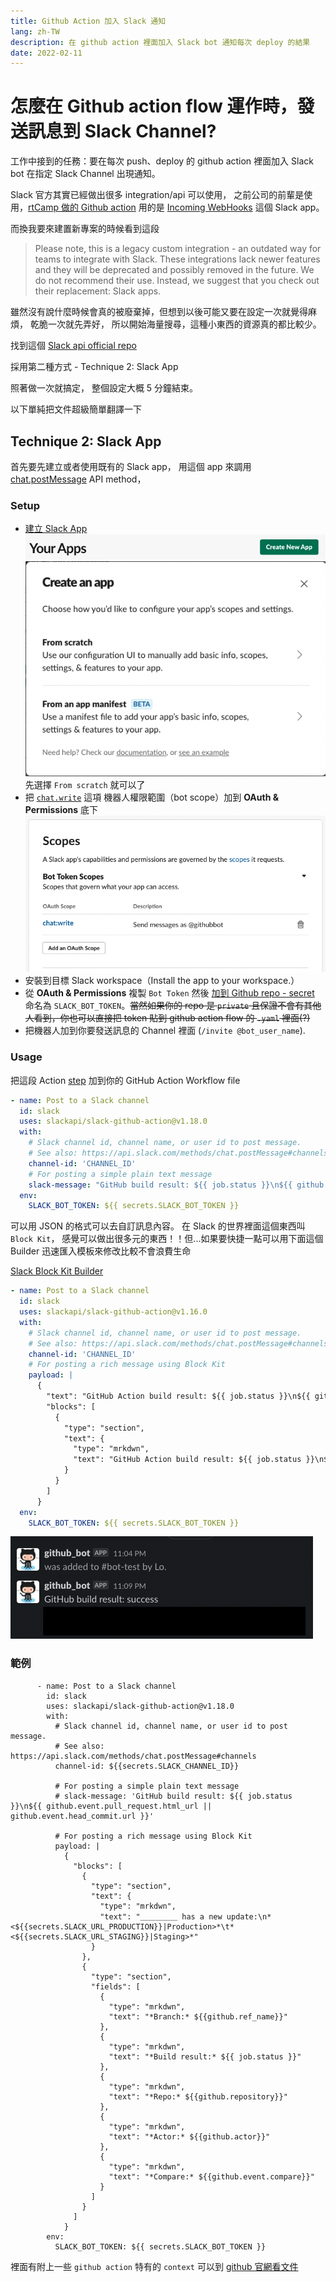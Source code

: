 ```yaml
---
title: Github Action 加入 Slack 通知
lang: zh-TW
description: 在 github action 裡面加入 Slack bot 通知每次 deploy 的結果
date: 2022-02-11
---
```


# 怎麼在 Github action flow 運作時，發送訊息到 Slack Channel?

工作中接到的任務：要在每次 push、deploy 的 github action 裡面加入 Slack bot 在指定 Slack Channel 出現通知。

Slack 官方其實已經做出很多 integration/api 可以使用，
之前公司的前輩是使用，[rtCamp 做的 Github action](https://github.com/rtCamp/action-slack-notify)
用的是 [Incoming WebHooks](https://lubn.slack.com/apps/A0F7XDUAZ-incoming-webhooks?tab=more_info) 這個 Slack app。

而換我要來建置新專案的時候看到這段

> Please note, this is a legacy custom integration - an outdated way for teams to integrate with Slack. These integrations lack newer features and they will be deprecated and possibly removed in the future. We do not recommend their use. Instead, we suggest that you check out their replacement: Slack apps.

雖然沒有說什麼時候會真的被廢棄掉，但想到以後可能又要在設定一次就覺得麻煩，
乾脆一次就先弄好，
所以開始海量搜尋，這種小東西的資源真的都比較少。

找到這個 [Slack api official repo](https://github.com/slackapi/slack-github-action)

採用第二種方式 - Technique 2: Slack App

照著做一次就搞定，
整個設定大概 5 分鐘結束。

以下單純把文件超級簡單翻譯一下

## Technique 2: Slack App

首先要先建立或者使用既有的 Slack app，
用這個 app 來調用 [chat.postMessage](https://api.slack.com/methods/chat.postMessage) API method，

### Setup

- [建立 Slack App][apps]
  ![](./images/2022-02-11-01-06-23.png)
  ![](./images/2022-02-11-01-07-37.png)
  先選擇 `From scratch` 就可以了
- 把 [`chat.write`](https://api.slack.com/scopes/chat:write) 這項 機器人權限範圍（bot scope）加到 **OAuth & Permissions** 底下
  ![](./images/2022-02-11-01-09-00.png)
- 安裝到目標 Slack workspace（Install the app to your workspace.）
- 從 **OAuth & Permissions** 複製 `Bot Token` 然後 [加到 Github repo - secret][repo-secret] 命名為 `SLACK_BOT_TOKEN`。~~當然如果你的 repo 是 `private` 且保證不會有其他人看到，你也可以直接把 token 貼到 github action flow 的 `.yaml` 裡面(?)~~
- 把機器人加到你要發送訊息的 Channel 裡面 (`/invite @bot_user_name`).

### Usage

把這段 Action [step](job-step) 加到你的 GitHub Action Workflow file

```yaml
- name: Post to a Slack channel
  id: slack
  uses: slackapi/slack-github-action@v1.18.0
  with:
    # Slack channel id, channel name, or user id to post message.
    # See also: https://api.slack.com/methods/chat.postMessage#channels
    channel-id: 'CHANNEL_ID'
    # For posting a simple plain text message
    slack-message: "GitHub build result: ${{ job.status }}\n${{ github.event.pull_request.html_url || github.event.head_commit.url }}"
  env:
    SLACK_BOT_TOKEN: ${{ secrets.SLACK_BOT_TOKEN }}
```

可以用 JSON 的格式可以去自訂訊息內容。
在 Slack 的世界裡面這個東西叫 `Block Kit`，
感覺可以做出很多元的東西！！但...如果要快捷一點可以用下面這個 Builder 迅速匯入模板來修改比較不會浪費生命

[Slack Block Kit Builder](https://app.slack.com/block-kit-builder/T92N97FNG)

```yaml
- name: Post to a Slack channel
  id: slack
  uses: slackapi/slack-github-action@v1.16.0
  with:
    # Slack channel id, channel name, or user id to post message.
    # See also: https://api.slack.com/methods/chat.postMessage#channels
    channel-id: 'CHANNEL_ID'
    # For posting a rich message using Block Kit
    payload: |
      {
        "text": "GitHub Action build result: ${{ job.status }}\n${{ github.event.pull_request.html_url || github.event.head_commit.url }}",
        "blocks": [
          {
            "type": "section",
            "text": {
              "type": "mrkdwn",
              "text": "GitHub Action build result: ${{ job.status }}\n${{ github.event.pull_request.html_url || github.event.head_commit.url }}"
            }
          }
        ]
      }
  env:
    SLACK_BOT_TOKEN: ${{ secrets.SLACK_BOT_TOKEN }}
```

![](./images/2022-02-11-00-42-33.png)

[job-step]: https://docs.github.com/en/actions/learn-github-actions/workflow-syntax-for-github-actions#jobsjob_idsteps
[repo-secret]: https://docs.github.com/en/free-pro-team@latest/actions/reference/encrypted-secrets#creating-encrypted-secrets-for-a-repository
[apps]: https://api.slack.com/apps

### 範例

```yaml=
      - name: Post to a Slack channel
        id: slack
        uses: slackapi/slack-github-action@v1.18.0
        with:
          # Slack channel id, channel name, or user id to post message.
          # See also: https://api.slack.com/methods/chat.postMessage#channels
          channel-id: ${{secrets.SLACK_CHANNEL_ID}}

          # For posting a simple plain text message
          # slack-message: 'GitHub build result: ${{ job.status }}\n${{ github.event.pull_request.html_url || github.event.head_commit.url }}'

          # For posting a rich message using Block Kit
          payload: |
            {
              "blocks": [
                {
                  "type": "section",
                  "text": {
                    "type": "mrkdwn",
                    "text": "＿＿＿＿＿ has a new update:\n*<${{secrets.SLACK_URL_PRODUCTION}}|Production>*\t*<${{secrets.SLACK_URL_STAGING}}|Staging>*"
                  }
                },
                {
                  "type": "section",
                  "fields": [
                    {
                      "type": "mrkdwn",
                      "text": "*Branch:* ${{github.ref_name}}"
                    },
                    {
                      "type": "mrkdwn",
                      "text": "*Build result:* ${{ job.status }}"
                    },
                    {
                      "type": "mrkdwn",
                      "text": "*Repo:* ${{github.repository}}"
                    },
                    {
                      "type": "mrkdwn",
                      "text": "*Actor:* ${{github.actor}}"
                    },
                    {
                      "type": "mrkdwn",
                      "text": "*Compare:* ${{github.event.compare}}"
                    }
                  ]
                }
              ]
            }
        env:
          SLACK_BOT_TOKEN: ${{ secrets.SLACK_BOT_TOKEN }}
```

裡面有附上一些 `github action` 特有的 `context`
可以到 [github 官網看文件](https://docs.github.com/en/actions/learn-github-actions/contexts)
